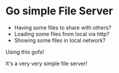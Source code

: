 # Go simple File Server

- Having some files to share with others?
- Loading some files from local via http?
- Showing some files in local network?

Using this gofs!

It's a very very simple file server!
